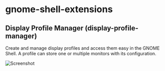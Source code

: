 gnome-shell-extensions
======================

Display Profile Manager (display-profile-manager)
-------------------------------------------------

Create and manage display profiles and access them easy in the GNOME Shell.
A profile can store one or multiple monitors with its configuration.

![Screenshot](https://raw.github.com/bodedejavu/gnome-shell-extensions/master/display-profile-manager/screenshot1.png)

